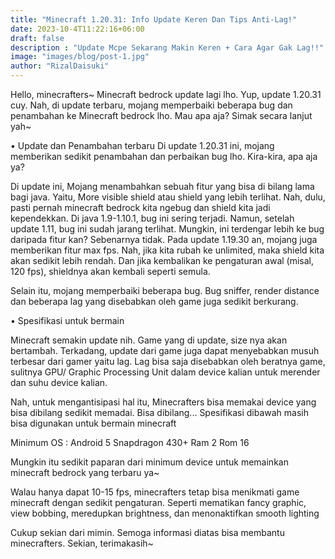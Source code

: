 ```yaml
---
title: "Minecraft 1.20.31: Info Update Keren Dan Tips Anti-Lag!"
date: 2023-10-4T11:22:16+06:00
draft: false
description : "Update Mcpe Sekarang Makin Keren + Cara Agar Gak Lag!!"
image: "images/blog/post-1.jpg"
author: "RizalDaisuki"
---
```


Hello, minecrafters~
Minecraft bedrock update lagi lho. Yup, update 1.20.31 cuy. Nah, di update terbaru, mojang memperbaiki beberapa bug dan penambahan ke Minecraft bedrock lho. Mau apa aja? Simak secara lanjut yah~

• Update dan Penambahan terbaru
Di update 1.20.31 ini, mojang memberikan sedikit penambahan dan perbaikan bug lho. Kira-kira, apa aja ya?

Di update ini, Mojang menambahkan sebuah fitur yang bisa di bilang lama bagi java. Yaitu, More visible shield atau shield yang lebih terlihat. Nah, dulu, pasti pernah minecraft bedrock kita ngebug dan shield kita jadi kependekkan. Di java 1.9-1.10.1, bug ini sering terjadi. Namun, setelah update 1.11, bug ini sudah jarang terlihat. Mungkin, ini terdengar lebih ke bug daripada fitur kan? Sebenarnya tidak. Pada update 1.19.30 an, mojang juga memberikan fitur max fps. Nah, jika kita rubah ke unlimited, maka shield kita akan sedikit lebih rendah. Dan jika kembalikan ke pengaturan awal (misal, 120 fps), shieldnya akan kembali seperti semula.

Selain itu, mojang memperbaiki beberapa bug. Bug sniffer, render distance dan beberapa lag yang disebabkan oleh game juga sedikit berkurang.

• Spesifikasi untuk bermain

Minecraft semakin update nih. Game yang di update, size nya akan bertambah. Terkadang, update dari game juga dapat menyebabkan musuh terbesar dari gamer yaitu lag. Lag bisa saja disebabkan oleh beratnya game, sulitnya GPU/ Graphic Processing Unit dalam device kalian untuk merender dan suhu device kalian.

Nah, untuk mengantisipasi hal itu, Minecrafters bisa memakai device yang bisa dibilang sedikit memadai. Bisa dibilang... Spesifikasi dibawah masih bisa digunakan untuk bermain minecraft

Minimum OS : Android 5
Snapdragon 430+
Ram 2
Rom 16

Mungkin itu sedikit paparan dari minimum device untuk memainkan minecraft bedrock yang terbaru ya~

Walau hanya dapat 10-15 fps, minecrafters tetap bisa menikmati game minecraft dengan sedikit pengaturan. Seperti mematikan fancy graphic, view bobbing, meredupkan brightness, dan menonaktifkan smooth lighting

Cukup sekian dari mimin. Semoga informasi diatas bisa membantu minecrafters. Sekian, terimakasih~
